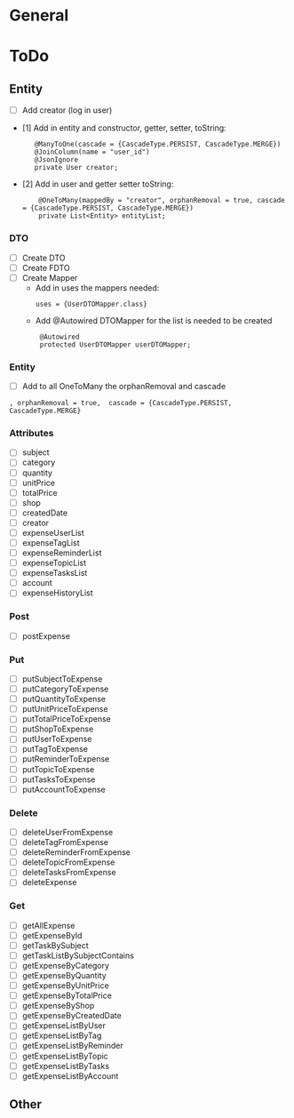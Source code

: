 # General

# ToDo

## Entity

- [ ] Add creator (log in user)
- [1] Add in entity and constructor, getter, setter, toString:
   ```
      @ManyToOne(cascade = {CascadeType.PERSIST, CascadeType.MERGE})
      @JoinColumn(name = "user_id")
      @JsonIgnore
      private User creator;
  ```
- [2] Add in user and getter setter toString:
  ```
      @OneToMany(mappedBy = "creator", orphanRemoval = true, cascade = {CascadeType.PERSIST, CascadeType.MERGE})
      private List<Entity> entityList;
  ```

### DTO

- [ ] Create DTO
- [ ] Create FDTO
- [ ] Create Mapper
    - Add in uses the mappers needed:
      ```
      uses = {UserDTOMapper.class}
      ```
    - Add @Autowired DTOMapper for the list is needed to be created
      ```
       @Autowired
       protected UserDTOMapper userDTOMapper;
      ```

### Entity

- [ ] Add to all OneToMany the orphanRemoval and cascade

```
, orphanRemoval = true,  cascade = {CascadeType.PERSIST, CascadeType.MERGE}
```

### Attributes

- [ ] subject
- [ ] category
- [ ] quantity
- [ ] unitPrice
- [ ] totalPrice
- [ ] shop
- [ ] createdDate
- [ ] creator
- [ ] expenseUserList
- [ ] expenseTagList
- [ ] expenseReminderList
- [ ] expenseTopicList
- [ ] expenseTasksList
- [ ] account
- [ ] expenseHistoryList

### Post

- [ ] postExpense

### Put

- [ ] putSubjectToExpense
- [ ] putCategoryToExpense
- [ ] putQuantityToExpense
- [ ] putUnitPriceToExpense
- [ ] putTotalPriceToExpense
- [ ] putShopToExpense
- [ ] putUserToExpense
- [ ] putTagToExpense
- [ ] putReminderToExpense
- [ ] putTopicToExpense
- [ ] putTasksToExpense
- [ ] putAccountToExpense

### Delete

- [ ] deleteUserFromExpense
- [ ] deleteTagFromExpense
- [ ] deleteReminderFromExpense
- [ ] deleteTopicFromExpense
- [ ] deleteTasksFromExpense
- [ ] deleteExpense

### Get

- [ ] getAllExpense
- [ ] getExpenseById
- [ ] getTaskBySubject
- [ ] getTaskListBySubjectContains
- [ ] getExpenseByCategory
- [ ] getExpenseByQuantity
- [ ] getExpenseByUnitPrice
- [ ] getExpenseByTotalPrice
- [ ] getExpenseByShop
- [ ] getExpenseByCreatedDate
- [ ] getExpenseListByUser
- [ ] getExpenseListByTag
- [ ] getExpenseListByReminder
- [ ] getExpenseListByTopic
- [ ] getExpenseListByTasks
- [ ] getExpenseListByAccount

## Other
